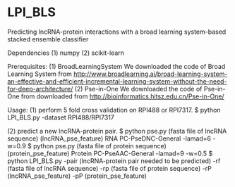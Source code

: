 # LPI_BLS
Predicting lncRNA-protein interactions with a broad learning system-based stacked ensemble classifier


Dependencies 
(1) numpy
(2) scikit-learn

Prerequisites:
(1) BroadLearningSystem
    We downloaded the code of Broad Learning System from http://www.broadlearning.ai/broad-learning-system-an-effective-and-efficient-incremental-learning-system-without-the-need-for-deep-architecture/
(2) Pse-in-One
    We downloaded the code of Pse-in-One from downloaded from http://bioinformatics.hitsz.edu.cn/Pse-in-One/

Usage:
(1) perform 5 fold cross validation on RPI488 or RPI7317.
$ python LPI_BLS.py -dataset RPI488/RPI7317

(2) predict a new lncRNA-protein pair.
$ python pse.py (fasta file of lncRNA sequence) (lncRNA_pse_feature) RNA PC-PseDNC-General -lamad=6 -w=0.9
$ python pse.py (fasta file of protein sequence) (protein_pse_feature) Protein PC-PseAAC-General -lamad=9 -w=0.5
$ python LPI_BLS.py -pair (lncRNA-protein pair needed to be predicted) -rf (fasta file of lncRNA sequence) -rp (fasta file of protein sequence) -rP (lncRNA_pse_feature) -pP (protein_pse_feature)

